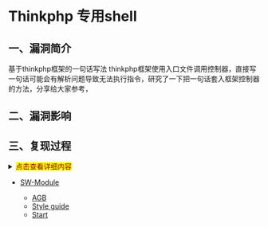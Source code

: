 Thinkphp 专用shell
==================

一、漏洞简介
------------

基于thinkphp框架的一句话写法
thinkphp框架使用入口文件调用控制器，直接写一句话可能会有解析问题导致无法执行指令，研究了一下把一句话套入框架控制器的方法，分享给大家参考，

二、漏洞影响
------------

三、复现过程
------------


<details>
<summary><mark><font color=darkred>点击查看详细内容</font></mark></summary>
123123
123123

</details>

* [SW-Module](module/README.md)

  * [AGB](module/agb.md)
  * [Style guide](module/styles.md)
  * [Start](module/start.md)